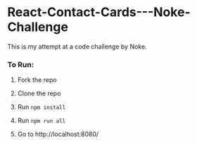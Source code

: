 # React-Contact-Cards---Noke-Challenge
This is my attempt at a code challenge by Noke.

### To Run:

1. Fork the repo

1. Clone the repo

1. Run `npm install`

1. Run `npm run all`

1. Go to http://localhost:8080/
